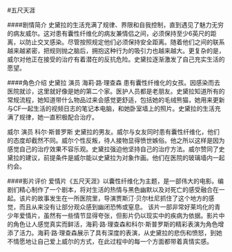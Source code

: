 #五尺天涯

####剧情简介
  史黛拉的生活充满了规律、界限和自我控制，直到遇见了魅力无穷的病友威尔。这对患有囊性纤维化的病友兼情侣之间，必须保持至少6英尺的距离，以防止交叉感染。尽管按照规定他们必须保持安全距离。随着他们之间的联系越来越紧密，把规则抛之脑后，拥抱这种行为的吸引力也越来越大。更复杂的是，威尔对他正在接受的治疗有着潜在的反抗危险。史黛拉逐渐激发了自己充实生活的愿望。

####角色介绍
史黛拉
演员 海莉·路·理查森
患有囊性纤维化的女孩。因感染而去医院就诊，这里就好像是她的第二个家。医护人员都是老朋友。史黛拉知道所有的常规流程，她知道带什么物品过来会感觉更舒适，包括她的毛绒熊猫，她用来更新与CF一起生活的视频日志的笔记本电脑，和她卧室墙上的照片。史黛拉的生活充满了规律，她一直积极配合治疗。

威尔
演员 科尔·斯普罗斯
史黛拉的男友。威尔与女友同时患有囊性纤维化，他们的态度却截然不同。威尔个性反叛，待人接物显得愤世嫉俗。他之所以这样是因为感觉自己的治疗效果不容乐观。史黛拉强迫他坚持自己的治疗方法。威尔赞同了史黛拉的建议，前提条件是威尔能以史黛拉为对象作画。他们在医院的玻璃墙内一起约会。

####影片评价
  爱情片《五尺天涯》以囊性纤维化为主题，是一部伟大的电影。编剧们精心制作了一个剧本，将对生活的热情与黑色幽默以及对死亡的感受融合在一起。该片的故事发生在一所医院里，导演贾斯汀·贝尔杜尼抓住了这个地方的感觉，而且从来没有让部分观众感到幽闭恐怖或窒息。
  该片一部非常好莱坞化的青少年爱情片，虽然有一些情节显得夸张，但影片仍以现实中的疾病为依据。影片中的角色让人感觉真实而鲜活，海莉·路·理查森和科尔·斯普罗斯的精彩表演为角色增添了活力。海莉·路·理查森展示了具有深度的表演，从史黛拉的悲伤和愤怒，到她不情愿地让自己爱上威尔的方式，在此过程中的每一个方面都带着真情实感。
